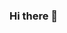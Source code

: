### Hi there 👋

<!--
**lafredi/lafredi** is a ✨ _special_ ✨ repository because its `README.md` (this file) appears on your GitHub profile.


[![lafredi's GitHub stats](https://github-readme-stats.vercel.app/api?username=lafredi)](https://github.com/lafredi/github-readme-stats)


Here are some ideas to get you started:

- 🔭 I’m currently working on ...
- 🌱 I’m currently learning ...
- 👯 I’m looking to collaborate on ...
- 🤔 I’m looking for help with ...
- 💬 Ask me about ...
- 📫 How to reach me: ...
- 😄 Pronouns: ...
- ⚡ Fun fact: ...
-->
